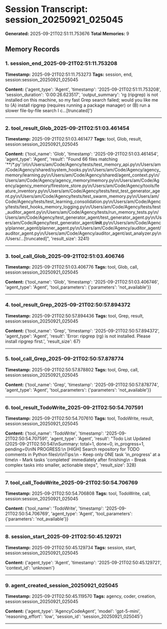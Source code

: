 # Session Transcript: session_20250921_025045

**Generated:** 2025-09-21T02:51:11.753676
**Total Memories:** 9

## Memory Records

### 1. session_end_2025-09-21T02:51:11.753208

**Timestamp:** 2025-09-21T02:51:11.753273
**Tags:** session, end, session:session_20250921_025045

**Content:** {'agent_type': 'Agent', 'timestamp': '2025-09-21T02:51:11.753208', 'session_duration': '0:00:26.623517', 'output_summary': 'rg (ripgrep) is not installed on this machine, so my fast Grep search failed; would you like me to (A) install ripgrep (requires running a package manager) or (B) run a slower file-by-file search I c...[truncated]'}

---

### 2. tool_result_Glob_2025-09-21T02:51:03.461454

**Timestamp:** 2025-09-21T02:51:03.461477
**Tags:** tool, Glob, result, session:session_20250921_025045

**Content:** {'tool_name': 'Glob', 'timestamp': '2025-09-21T02:51:03.461454', 'agent_type': 'Agent', 'result': "Found 66 files matching '**/*.py':\\n\\n/Users/am/Code/Agency/tests/test_memory_api.py\\n/Users/am/Code/Agency/shared/system_hooks.py\\n/Users/am/Code/Agency/agency_memory/learning.py\\n/Users/am/Code/Agency/shared/agent_context.py\\n/Users/am/Code/Agency/agency_memory/memory.py\\n/Users/am/Code/Agency/agency_memory/firestore_store.py\\n/Users/am/Code/Agency/tools/feature_inventory.py\\n/Users/am/Code/Agency/tests/test_test_generator_agent.py\\n/Users/am/Code/Agency/tests/test_swarm_memory.py\\n/Users/am/Code/Agency/tests/test_learning_consolidation.py\\n/Users/am/Code/Agency/tests/test_hooks_memory_logging.py\\n/Users/am/Code/Agency/tests/test_auditor_agent.py\\n/Users/am/Code/Agency/tests/run_memory_tests.py\\n/Users/am/Code/Agency/test_generator_agent/test_generator_agent.py\\n/Users/am/Code/Agency/test_generator_agent/__init__.py\\n/Users/am/Code/Agency/planner_agent/planner_agent.py\\n/Users/am/Code/Agency/auditor_agent/auditor_agent.py\\n/Users/am/Code/Agency/auditor_agent/ast_analyzer.py\\n/Users/...[truncated]", 'result_size': 3241}

---

### 3. tool_call_Glob_2025-09-21T02:51:03.406746

**Timestamp:** 2025-09-21T02:51:03.406776
**Tags:** tool, Glob, call, session:session_20250921_025045

**Content:** {'tool_name': 'Glob', 'timestamp': '2025-09-21T02:51:03.406746', 'agent_type': 'Agent', 'tool_parameters': {'parameters': 'not_available'}}

---

### 4. tool_result_Grep_2025-09-21T02:50:57.894372

**Timestamp:** 2025-09-21T02:50:57.894436
**Tags:** tool, Grep, result, session:session_20250921_025045

**Content:** {'tool_name': 'Grep', 'timestamp': '2025-09-21T02:50:57.894372', 'agent_type': 'Agent', 'result': 'Error: ripgrep (rg) is not installed. Please install ripgrep first.', 'result_size': 67}

---

### 5. tool_call_Grep_2025-09-21T02:50:57.878774

**Timestamp:** 2025-09-21T02:50:57.878802
**Tags:** tool, Grep, call, session:session_20250921_025045

**Content:** {'tool_name': 'Grep', 'timestamp': '2025-09-21T02:50:57.878774', 'agent_type': 'Agent', 'tool_parameters': {'parameters': 'not_available'}}

---

### 6. tool_result_TodoWrite_2025-09-21T02:50:54.707591

**Timestamp:** 2025-09-21T02:50:54.707610
**Tags:** tool, TodoWrite, result, session:session_20250921_025045

**Content:** {'tool_name': 'TodoWrite', 'timestamp': '2025-09-21T02:50:54.707591', 'agent_type': 'Agent', 'result': "Todo List Updated (2025-09-21T02:50:54)\nSummary: total=1, done=0, in_progress=1, pending=0\nIN PROGRESS:\n  [HIGH] Search repository for TODO comments in Python files\n\nTips:\n  - Keep only ONE task 'in_progress' at a time\n  - Mark tasks 'completed' immediately after finishing\n  - Break complex tasks into smaller, actionable steps", 'result_size': 328}

---

### 7. tool_call_TodoWrite_2025-09-21T02:50:54.706769

**Timestamp:** 2025-09-21T02:50:54.706808
**Tags:** tool, TodoWrite, call, session:session_20250921_025045

**Content:** {'tool_name': 'TodoWrite', 'timestamp': '2025-09-21T02:50:54.706769', 'agent_type': 'Agent', 'tool_parameters': {'parameters': 'not_available'}}

---

### 8. session_start_2025-09-21T02:50:45.129721

**Timestamp:** 2025-09-21T02:50:45.129734
**Tags:** session, start, session:session_20250921_025045

**Content:** {'agent_type': 'Agent', 'timestamp': '2025-09-21T02:50:45.129721', 'context_id': 'unknown'}

---

### 9. agent_created_session_20250921_025045

**Timestamp:** 2025-09-21T02:50:45.119570
**Tags:** agency, coder, creation, session:session_20250921_025045

**Content:** {'agent_type': 'AgencyCodeAgent', 'model': 'gpt-5-mini', 'reasoning_effort': 'low', 'session_id': 'session_20250921_025045'}

---

